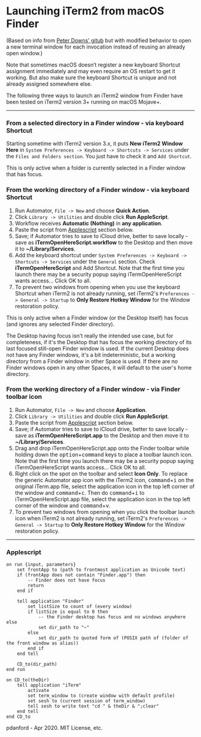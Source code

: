 # Launching iTerm2 from macOS Finder
(Based on info from [Peter Downs' gitub](https://github.com/peterldowns/iterm2-finder-tools) but with modified behavior to open a new terminal window for each invocation instead of reusing an already open window.)

Note that sometimes macOS doesn’t register a new keyboard Shortcut assignment immediately and may even require an OS restart to get it working. But also make sure the keyboard Shortcut is unique and not already assigned somewhere else.

The following three ways to launch an iTerm2 window from Finder have been tested on iTerm2 version 3+ running on macOS Mojave+.

---
### From a selected directory in a Finder window - via keyboard Shortcut
Starting sometime with iTerm2 version 3.x, it puts **New iTerm2 Window Here** in `System Preferences -> Keyboard -> Shortcuts -> Services` under the `Files and Folders section`. You just have to check it and `Add Shortcut`.

This is only active when a folder is currently selected in a Finder window that has focus.

### From the working directory of a Finder window - via keyboard Shortcut
1. Run Automator, `File -> New` and choose **Quick Action**.
2. Click `Library -> Utilities` and double click **Run AppleScript**.
3. Workflow receives **Automatic (Nothing)** in **any application**.
4. Paste the script from [Applescript](#applescript) section below.
5. Save; if Automator tries to save to iCloud drive, better to save locally - save as **iTermOpenHereScript.workflow** to the Desktop and then move it to **~/Library/Services**.
6. Add the keyboard shortcut under `System Preferences -> Keyboard -> Shortcuts -> Services` under the `General` section. Check **iTermOpenHereScript** and Add Shortcut. Note that the first time you launch there may be a security popup saying iTermOpenHereScript wants access... Click OK to all.
7. To prevent two windows from opening when you use the keyboard Shortcut when iTerm2 is not already running, set iTerm2's `Preferences -> General -> Startup` to **Only Restore Hotkey Window** for the Window restoration policy.

This is only active when a Finder window (or the Desktop itself) has focus (and ignores any selected Finder directory).

The Desktop having focus isn't really the intended use case, but for completeness, if it's the Desktop that has focus the working directory of its last focused still-open Finder window is used. If the current Desktop does not have any Finder windows, it's a bit indeterministic, but a working directory from a Finder window in other Space is used. If there are no Finder windows open in any other Spaces, it will default to the user's home directory.

### From the working directory of a Finder window - via Finder toolbar icon
1. Run Automator, `File -> New` and choose **Application**.
2. Click `Library -> Utilities` and double click **Run AppleScript**.
3. Paste the script from [Applescript](#applescript) section below.
4. Save; if Automator tries to save to iCloud drive, better to save locally - save as **iTermOpenHereScript.app** to the Desktop and then move it to **~/Library/Services**.
5. Drag and drop iTermOpenHereScript.app onto the Finder toolbar while holding down the <kbd>option</kbd>+<kbd>command</kbd> keys to place a toolbar launch icon. Note that the first time you launch there may be a security popup saying iTermOpenHereScript wants access... Click OK to all.
6. Right click on the spot on the toolbar and select **Icon Only**. To replace the generic Automator app icon with the iTerm2 icon, <kbd>command</kbd>+<kbd>i</kbd> on the original iTerm.app file, select the application icon in the top left corner of the window and <kbd>command</kbd>+<kbd>c</kbd>. Then do <kbd>command</kbd>+<kbd>i</kbd> to iTermOpenHereScript.app file, select the application icon in the top left corner of the window and <kbd>command</kbd>+<kbd>v</kbd>.
7. To prevent two windows from opening when you click the toolbar launch icon when iTerm2 is not already running, set iTerm2's `Preferences -> General -> Startup` to **Only Restore Hotkey Window** for the Window restoration policy.

---
### Applescript
```
on run {input, parameters}
    set frontApp to (path to frontmost application as Unicode text)
    if (frontApp does not contain "Finder.app") then
        -- Finder does not have focus
        return
    end if

    tell application "Finder"
        set listSize to count of (every window)
        if listSize is equal to 0 then
            -- the Finder desktop has focus and no windows anywhere else
            set dir_path to "~"
        else
            set dir_path to quoted form of (POSIX path of (folder of the front window as alias))
        end if
    end tell

    CD_to(dir_path)
end run

on CD_to(theDir)
    tell application "iTerm"
        activate
        set term_window to (create window with default profile)
        set sesh to (current session of term_window)
        tell sesh to write text "cd " & theDir & ";clear"
    end tell
end CD_to
```

pdanford - Apr 2020. MIT License, etc.
